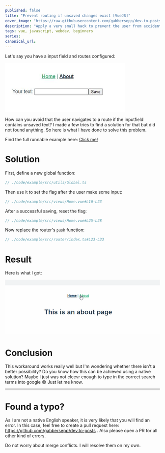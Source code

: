 ```yaml
---
published: false
title: "Prevent routing if unsaved changes exist [VueJS]"
cover_image: "https://raw.githubusercontent.com/gabbersepp/dev.to-posts/master/blog-posts/vuejs-avoid-routes/assets/header.jpg"
description: "Apply a very small hack to prevent the user from accidentally switching to another page without saving changes [VueJS]"
tags: vue, javascript, webdev, beginners
series:
canonical_url:
---
```


Let's say you have a input field and routes configured:

![](./assets/form.jpg)

How can you avoid that the user navigates to a route if the inputfield contains unsaved text? I made a few tries to find a solution for that but did not found anything. So here is what I have done to solve this problem.

Find the full runnable example here: [Click me!](https://github.com/gabbersepp/dev.to-posts/tree/master/blog-posts/vuejs-avoid-routes/code/example)

# Solution
First, define a new global function:

```ts
// ./code/example/src/utils/Global.ts
```

Then use it to set the flag after the user make some input:

```ts
// ./code/example/src/views/Home.vue#L16-L23
```

After a successful saving, reset the flag:

```ts
// ./code/example/src/views/Home.vue#L25-L28
```

Now replace the router's `push` function:

```ts
// ./code/example/src/router/index.ts#L23-L33
```

# Result
Here is what I got:

![](./assets/vuejs-route.gif)

# Conclusion
This workaround works really well but I'm wondering whether there isn't a better possibility? Do you know how this can be achieved using a native solution? Maybe I just was not cleevr enough to type in the correct search terms into google :sweat_smile: Just let me know.

----

# Found a typo?
As I am not a native English speaker, it is very likely that you will find an error. In this case, feel free to create a pull request here: https://github.com/gabbersepp/dev.to-posts . Also please open a PR for all other kind of errors.

Do not worry about merge conflicts. I will resolve them on my own. 
